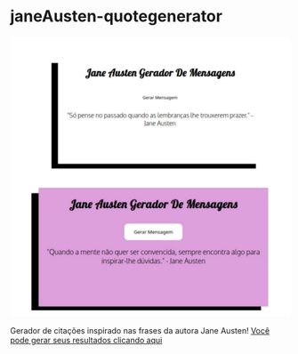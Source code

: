 # janeAusten-quotegenerator

<img src="https://github.com/freitasrayani/janeAusten-quotegenerator/blob/master/assets/readme-img.jpeg">

Gerador de citações inspirado nas frases da autora Jane Austen!
[Você pode gerar seus resultados clicando aqui]( https://freitasrayani.github.io/janeAusten-quotegenerator/.)



